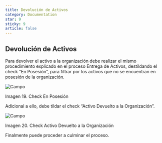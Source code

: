 ```yaml
---
title: Devolución de Activos
category: Documentation
star: 9
sticky: 9
article: false
---
```


## Devolución de Activos

Para devolver el activo a la organización debe realizar el mismo procedimiento explicado en el proceso Entrega de Activos, destildando el check “En Posesión”, para filtrar por los activos que no se encuentran en posesión de la organización.

![Campo](/assets/img/docs/asset-management/asm-asset-image40.png)

Imagen 19. Check En Posesión

Adicional a ello, debe tildar el check “Activo Devuelto a la Organización”.

![Campo](/assets/img/docs/asset-management/asm-asset-image41.png)

Imagen 20. Check Activo Devuelto a la Organización

Finalmente puede proceder a culminar el proceso.

